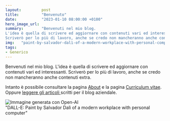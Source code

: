 ```yaml
---
layout:         post
title:          "Benvenuto"
date:           "2023-01-10 08:00:00 +0100"
hero_image_url: 
summary:        "Benvenuti nel mio blog.
L'idea è quella di scrivere ed aggiornare con contenuti vari ed interessanti.
Scriverò per lo più di lavoro, anche se credo non mancheranno anche contenuti extra"
img:   "paint-by-salvador-dalì-of-a-modern-workplace-with-personal-computer.png"
tags:
- Generico
---
```


Benvenuti nel mio blog. 
L'idea è quella di scrivere ed aggiornare con contenuti vari ed interessanti.
Scriverò per lo più di lavoro, anche se credo non mancheranno anche contenuti extra.

Intanto è possibile consultare la pagina <a href="{{ site.baseurl }}/about">About</a> e la pagina <a href="{{ site.baseurl }}/cv">Curriculum vitae</a>.
Oppure <a href="https://blog.zerogroup.it/author/jury-ghidinelli/" target="_blank">leggere gli articoli </a> scritti per il blog aziendale. 
<p class="center">
    <img src="{{ site.baseurl }}/images/paint-by-salvador-dalì-of-a-modern-workplace-with-personal-computer.png" alt="Immagine generata con Open-AI" class="content-image"/><br/>
    "DALL-E: Paint by Salvador Dalì of a modern workplace with personal computer"
</p>




